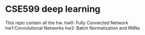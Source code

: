 # CSE599 deep learning
This repo contain all the hw.
hw0: Fully Connected Network
hw1:Convolutional Networks
hw2: Batch Normalization and RNNs
